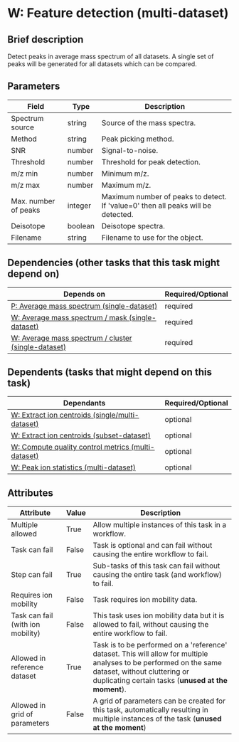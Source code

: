 # W: Feature detection (multi-dataset)

## Brief description
Detect peaks in average mass spectrum of all datasets. A single set of peaks will be generated for all datasets which can be compared.

## Parameters
| Field                | Type    | Description                                                                      |
|----------------------|---------|----------------------------------------------------------------------------------|
| Spectrum source      | string  | Source of the mass spectra.                                                      |
| Method               | string  | Peak picking method.                                                             |
| SNR                  | number  | Signal-to-noise.                                                                 |
| Threshold            | number  | Threshold for peak detection.                                                    |
| m/z min              | number  | Minimum m/z.                                                                     |
| m/z max              | number  | Maximum m/z.                                                                     |
| Max. number of peaks | integer | Maximum number of peaks to detect. If 'value=0' then all peaks will be detected. |
| Deisotope            | boolean | Deisotope spectra.                                                               |
| Filename             | string  | Filename to use for the object.                                                  |



## Dependencies (other tasks that this task might depend on)
| Depends on                                                                                | Required/Optional   |
|-------------------------------------------------------------------------------------------|---------------------|
| [P: Average mass spectrum (single-dataset)](pre_average_spectrum.md)                      | required            |
| [W: Average mass spectrum / mask (single-dataset)](wf_mask_spectrum_single.md)            | required            |
| [W: Average mass spectrum / cluster (single-dataset)](wf_unsupervised_spectrum_single.md) | required            |

## Dependents (tasks that might depend on this task)
| Dependants                                                                     | Required/Optional   |
|--------------------------------------------------------------------------------|---------------------|
| [W: Extract ion centroids (single/multi-dataset)](wf_mz_extract_centroids.md)  | optional            |
| [W: Extract ion centroids (subset-dataset)](wf_mz_extract_centroids_subset.md) | optional            |
| [W: Compute quality control metrics (multi-dataset)](wf_qc_compute.md)         | optional            |
| [W: Peak ion statistics (multi-dataset)](wf_mz_ion_statistics.md)              | optional            |

## Attributes
| Attribute                         | Value   | Description                                                                                                                                                                                              |
|-----------------------------------|---------|----------------------------------------------------------------------------------------------------------------------------------------------------------------------------------------------------------|
| Multiple allowed                  | True    | Allow multiple instances of this task in a workflow.                                                                                                                                                     |
| Task can fail                     | False   | Task is optional and can fail without causing the entire workflow to fail.                                                                                                                               |
| Step can fail                     | True    | Sub-tasks of this task can fail without causing the entire task (and workflow) to fail.                                                                                                                  |
| Requires ion mobility             | False   | Task requires ion mobility data.                                                                                                                                                                         |
| Task can fail (with ion mobility) | False   | This task uses ion mobility data but it is allowed to fail, without causing the entire workflow to fail.                                                                                                 |
| Allowed in reference dataset      | True    | Task is to be performed on a 'reference' dataset. This will allow for multiple analyses to be performed on the same dataset, without cluttering or duplicating certain tasks (**unused at the moment**). |
| Allowed in grid of parameters     | False   | A grid of parameters can be created for this task, automatically resulting in multiple instances of the task (**unused at the moment**)                                                                  |